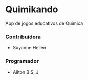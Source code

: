 # Quimikando

App de jogos educativos de Química

### Contribuidora

* Suyanne Hellen

### Programador

* Ailton B.S, J